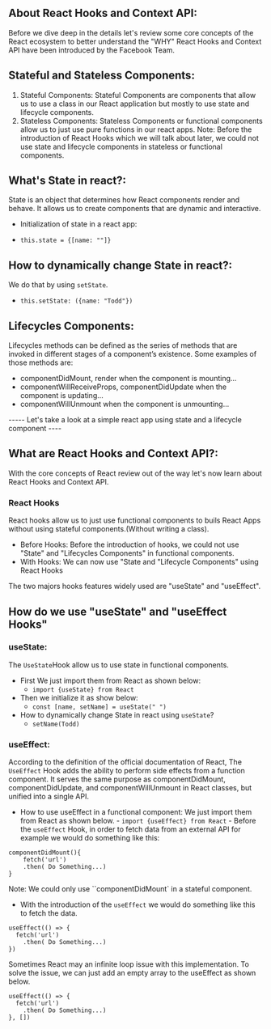 ## About React Hooks and Context API:

Before we dive deep in the details let's review some core concepts of the React ecosystem to better understand the "WHY" React Hooks and Context API have been introduced by the Facebook Team.

## Stateful and Stateless Components:

1.  Stateful Components:
    Stateful Components are components that allow us to use a class in our React application but mostly to use state and lifecycle components.
2.  Stateless Components:
    Stateless Components or functional components allow us to just use pure functions in our react apps.
    Note: Before the introduction of React Hooks which we will talk about later, we could not use state and lifecycle components in stateless or functional components.

## What's State in react?:

State is an object that determines how React components render and behave. It allows us to create components that are dynamic and interactive.

- Initialization of state in a react app:

- `this.state = {[name: ""]}`

## How to dynamically change State in react?:

We do that by using `setState`.

- `this.setState: ({name: "Todd"})`

## Lifecycles Components:

Lifecycles methods can be defined as the series of methods that are invoked in different stages of a component’s existence. Some examples of those methods are:

- componentDidMount, render when the component is mounting...
- componentWillReceiveProps, componentDidUpdate when the component is updating...
- componentWillUnmount when the component is unmounting...

----- Let's take a look at a simple react app using state and a lifecycle component ----

## What are React Hooks and Context API?:

With the core concepts of React review out of the way let's now learn about React Hooks and Context API.

### React Hooks

React hooks allow us to just use functional components to buils React Apps without using stateful components.(Without writing a class).

- Before Hooks:
  Before the introduction of hooks, we could not use "State" and "Lifecycles Components" in functional components.
- With Hooks:
  We can now use "State and "Lifecycle Components" using React Hooks

The two majors hooks features widely used are "useState" and "useEffect".

## How do we use "useState" and "useEffect Hooks"

### useState:

The `UseState`Hook allow us to use state in functional components.

- First We just import them from React as shown below:
  - `import {useState} from React`
- Then we initialize it as show below:
  - `const [name, setName] = useState(" ")`
- How to dynamically change State in react using `useState`?
  - `setName(Todd)`

### useEffect:

According to the definition of the official documentation of React, The `UseEffect` Hook adds the ability to perform side effects from a function component. It serves the same purpose as componentDidMount, componentDidUpdate, and componentWillUnmount in React classes, but unified into a single API.

- How to use useEffect in a functional component:
  We just import them from React as shown below. - `import {useEffect} from React` - Before the `useEffect` Hook, in order to fetch data from an external API for example we would do something like this:

```
componentDidMount(){
    fetch('url')
    .then( Do Something...)
}
```

Note: We could only use ``componentDidMount` in a stateful component.

- With the introduction of the `useEffect` we would do something like this to fetch the data.

```
useEffect(() => {
  fetch('url')
    .then( Do Something...)
})
```

Sometimes React may an infinite loop issue with this implementation. To solve the issue, we can just add an empty array to the useEffect as shown below.

```
useEffect(() => {
  fetch('url')
    .then( Do Something...)
}, [])
```
